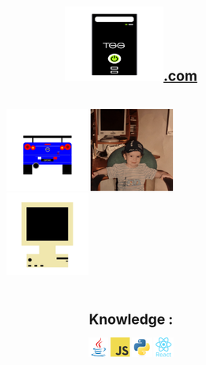 
<h1 align="center">
  <img style="width: 200px; height: 150px;" src="/profile/logo/133835137.png" /><a href="https://github.com/TGG-com">.com</a>
</h1>

<br />

<p>
  <a color="red" href="https://github.com/QuocDungTran380"><img style="width: 33%;" src="/profile/logo/121247710.png" /></a> <a href="https://github.com/guettafa"><img style="width: 33%;" src="/profile/logo/81649039.png" /></a> <a href="https://github.com/AchrafGroiez"> <img style="width: 33%;" src="/profile/logo/112225386.png" /></a>
</p>

<br />

<h1 align="center">Knowledge : </h1>
<p align="center"> <a href="#"><img src="https://raw.githubusercontent.com/devicons/devicon/master/icons/java/java-original.svg" alt="java" width="40" height="40"/></a> <a href="#"><img src="https://raw.githubusercontent.com/devicons/devicon/master/icons/javascript/javascript-original.svg" alt="javascript" width="40" height="40"/></a> <a href="#"><img src="https://raw.githubusercontent.com/devicons/devicon/master/icons/python/python-original.svg" alt="python" width="40" height="40"/></a> <a href="#"><img src="https://raw.githubusercontent.com/devicons/devicon/master/icons/react/react-original-wordmark.svg" alt="react" width="40" height="40"/></a> </p>

